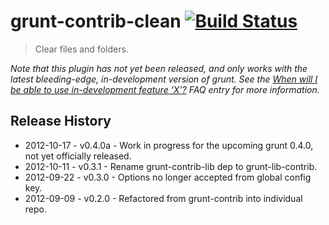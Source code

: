 # grunt-contrib-clean [![Build Status](https://secure.travis-ci.org/gruntjs/grunt-contrib-clean.png?branch=master)](http://travis-ci.org/gruntjs/grunt-contrib-clean)

> Clear files and folders.

_Note that this plugin has not yet been released, and only works with the latest bleeding-edge, in-development version of grunt. See the [When will I be able to use in-development feature 'X'?](https://github.com/gruntjs/grunt/blob/devel/docs/faq.md#when-will-i-be-able-to-use-in-development-feature-x) FAQ entry for more information._


## Release History

 * 2012-10-17 - v0.4.0a - Work in progress for the upcoming grunt 0.4.0, not yet officially released.
 * 2012-10-11 - v0.3.1 - Rename grunt-contrib-lib dep to grunt-lib-contrib.
 * 2012-09-22 - v0.3.0 - Options no longer accepted from global config key.
 * 2012-09-09 - v0.2.0 - Refactored from grunt-contrib into individual repo.
